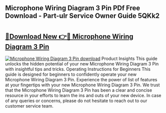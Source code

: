 ## Microphone Wiring Diagram 3 Pin PDf Free Download - Part-uIr Service Owner Guide 5QKk2

# <h2><a href="http://dfs0cy.blite.top/?on=Microphone+Wiring+Diagram+3+Pin">🔗Download New 👉🔴 Microphone Wiring Diagram 3 Pin</a></h2>

[![Microphone Wiring Diagram 3 Pin download](https://i.imgur.com/lujVjoI.png)](http://dfs0cy.blite.top/?on=Microphone+Wiring+Diagram+3+Pin)
Product Insights This guide unlocks the hidden potential of your new Microphone Wiring Diagram 3 Pin with insightful tips and tricks. Operating Instructions for Beginners This guide is designed for beginners to confidently operate your new Microphone Wiring Diagram 3 Pin. Experience the power of list of features at your fingertips with your new Microphone Wiring Diagram 3 Pin. We trust that the Microphone Wiring Diagram 3 Pin has been a clear and concise resource in your efforts to learn the ins and outs of your new device. In case of any queries or concerns, please do not hesitate to reach out to our customer service team.

